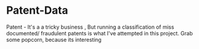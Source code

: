 # Patent-Data

Patent - It's a a tricky business , But running a classification of miss documented/ fraudulent patents is what I've attempted in this project. Grab some popcorn, because its interesting

